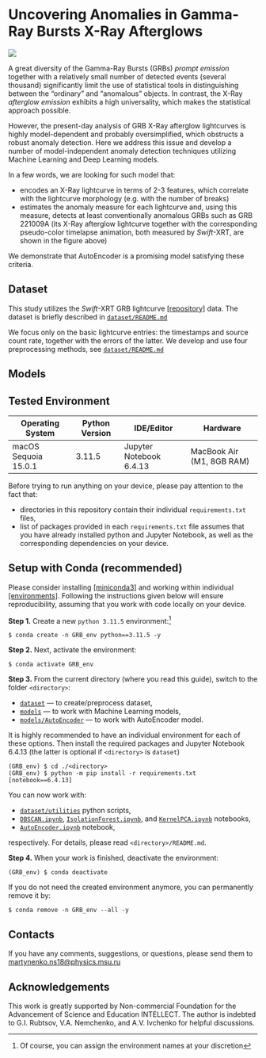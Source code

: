 # Uncovering Anomalies in Gamma-Ray Bursts X-Ray Afterglows
<img src="figures/GRB221009Awide.gif" />

A great diversity of the Gamma-Ray Bursts (GRBs) *prompt emission* together with a relatively small number of detected events (several thousand) significantly limit the use of statistical tools in distinguishing between the “ordinary” and “anomalous” objects.  In contrast, the X-Ray *afterglow emission* exhibits a high universality, which makes the statistical approach possible.

However, the present-day analysis of GRB X-Ray afterglow lightcurves is highly model-dependent and probably oversimplified, which obstructs a robust anomaly detection. Here we address this issue and develop a number of model-independent anomaly detection techniques utilizing Machine Learning and Deep Learning models. 

In a few words, we are looking for such model that:
- encodes an X-Ray lightcurve in terms of 2-3 features, which correlate with the lightcurve morphology (e.g. with the number of breaks)
- estimates the anomaly measure for each lightcurve and, using this measure, detects at least conventionally anomalous GRBs such as GRB 221009A (its X-Ray afterglow lightcurve together with the corresponding pseudo-color timelapse animation, both measured by *Swift*-XRT, are shown in the figure above)

We demonstrate that AutoEncoder is a promising model satisfying these criteria.

## Dataset
This study utilizes the *Swift*-XRT GRB lightcurve [[repository]](https://www.swift.ac.uk/xrt_curves/) data. The dataset is briefly described in [`dataset/README.md`](dataset/README.md)

We focus only on the basic lightcurve entries: the timestamps and source count rate, together with the errors of the latter. We develop and use four preprocessing methods, see [`dataset/README.md`](dataset/README.md)

## Models


## Tested Environment

| Operating System  | Python Version | IDE/Editor | Hardware |
| --- | --- | --- | --- |
| macOS Sequoia 15.0.1 | 3.11.5 | Jupyter Notebook 6.4.13 | MacBook Air (M1, 8GB RAM) |

Before trying to run anything on your device, please pay attention to the fact that:
- directories in this repository contain their individual  `requirements.txt` files,
- list of packages provided in each `requirements.txt` file assumes that you have already installed python and Jupyter Notebook, as well as the corresponding dependencies on your device.

## Setup with Conda (recommended)
Please consider installing [[miniconda3]](https://docs.anaconda.com/miniconda/install/) and working within individual [[environments]](https://docs.conda.io/projects/conda/en/latest/user-guide/tasks/manage-environments.html). Following the instructions given below will ensure reproducibility, assuming that you work with code locally on your device.

**Step 1.** Create a new `python 3.11.5` environment:[^*]
```
$ conda create -n GRB_env python==3.11.5 -y
```
**Step 2.** Next, activate the environment:
```
$ conda activate GRB_env
```
**Step 3.** From the current directory (where you read this guide), switch to the folder `<directory>`:
- [`dataset`](dataset) — to create/preprocess dataset,
- [`models`](models) — to work with Machine Learning models,
- [`models/AutoEncoder`](models/AutoEncoder) — to work with AutoEncoder model.
   
It is highly recommended to have an individual environment for each of these options. Then install the required packages and Jupyter Notebook 6.4.13 (the latter is optional if  `<directory>` is  `dataset`)
```
(GRB_env) $ cd ./<directory>
(GRB_env) $ python -m pip install -r requirements.txt [notebook==6.4.13]
```
You can now work with:
- [`dataset/utilities`](dataset/utilities) python scripts,
- [`DBSCAN.ipynb`](models/DBSCAN/DBSCAN.ipynb), [`IsolationForest.ipynb`](models/IsolationForest/IsolationForest.ipynb), and [`KernelPCA.ipynb`](models/KernelPCA/KernelPCA.ipynb) notebooks,
- [`AutoEncoder.ipynb`](models/AutoEncoder/AutoEncoder.ipynb) notebook,
  
respectively. For details, please read `<directory>/README.md`. 

**Step 4.** When your work is finished, deactivate the environment:
```
(GRB_env) $ conda deactivate
```
If you do not need the created environment anymore, you can permanently remove it by:
```
$ conda remove -n GRB_env --all -y
```

## Contacts
If you have any comments, suggestions, or questions, please send them to [martynenko.ns18@physics.msu.ru](mailto:martynenko.ns18@physics.msu.ru?subject=GRB-X-Ray-Afterglow)

## Acknowledgements
This work is greatly supported by Non-commercial Foundation for the Advancement of Science and Education INTELLECT.
The author is indebted to G.I. Rubtsov, V.A. Nemchenko, and A.V. Ivchenko for helpful discussions.

[^*]: Of course, you can assign the environment names at your discretion

